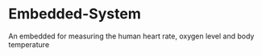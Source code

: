 # Embedded-System
An embedded for measuring the human heart rate, oxygen level and body temperature
